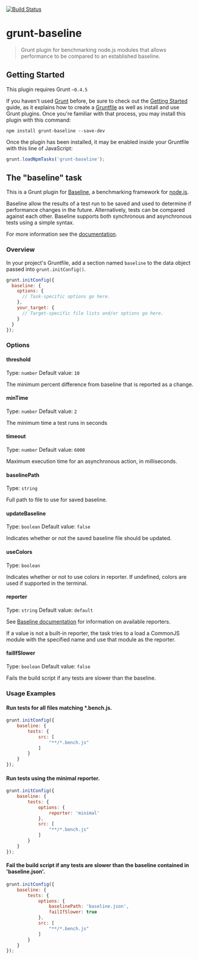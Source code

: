 [![Build Status](https://travis-ci.org/artifacthealth/grunt-baseline.svg?branch=master)](https://travis-ci.org/artifacthealth/grunt-baseline)

# grunt-baseline

> Grunt plugin for benchmarking node.js modules that allows performance to be compared to an established baseline.

## Getting Started
This plugin requires Grunt `~0.4.5`

If you haven't used [Grunt](http://gruntjs.com/) before, be sure to check out the [Getting Started](http://gruntjs.com/getting-started) guide, as it explains how to create a [Gruntfile](http://gruntjs.com/sample-gruntfile) as well as install and use Grunt plugins. Once you're familiar with that process, you may install this plugin with this command:

```shell
npm install grunt-baseline --save-dev
```

Once the plugin has been installed, it may be enabled inside your Gruntfile with this line of JavaScript:

```js
grunt.loadNpmTasks('grunt-baseline');
```

## The "baseline" task

This is a Grunt plugin for [Baseline](https://github.com/artifacthealth/baseline), a benchmarking framework
for [node.js](http://nodejs.org/).

Baseline allow the results of a test run to be saved and used to determine if performance changes in the future.
Alternatively, tests can be compared against each other. Baseline supports both synchronous and asynchronous
tests using a simple syntax.

For more information see the [documentation](https://github.com/artifacthealth/baseline).

### Overview
In your project's Gruntfile, add a section named `baseline` to the data object passed into `grunt.initConfig()`.

```js
grunt.initConfig({
  baseline: {
    options: {
      // Task-specific options go here.
    },
    your_target: {
      // Target-specific file lists and/or options go here.
    }
  }
});
```

### Options

#### threshold
Type: `number`
Default value: `10`

The minimum percent difference from baseline that is reported as a change.

#### minTime
Type: `number`
Default value: `2`

The minimum time a test runs in seconds

#### timeout
Type: `number`
Default value: `6000`

Maximum execution time for an asynchronous action, in milliseconds.

#### baselinePath
Type: `string`

Full path to file to use for saved baseline.

#### updateBaseline
Type: `boolean`
Default value: `false`

Indicates whether or not the saved baseline file should be updated.

#### useColors
Type: `boolean`

Indicates whether or not to use colors in reporter. If undefined, colors are used if supported in the terminal.

#### reporter
Type: `string`
Default value: `default`

See [Baseline documentation](https://github.com/artifacthealth/baseline) for information on available reporters.

If a value is not a built-in reporter, the task tries to a load a CommonJS module with the specified name and use that
module as the reporter.

#### failIfSlower
Type: `boolean`
Default value: `false`

Fails the build script if any tests are slower than the baseline.


### Usage Examples

#### Run tests for all files matching *.bench.js.

```js
grunt.initConfig({
    baseline: {
        tests: {
            src: [
                "**/*.bench.js"
            ]
        }
    }
});
```

#### Run tests using the minimal reporter.

```js
grunt.initConfig({
    baseline: {
        tests: {
            options: {
                reporter: 'minimal'
            },
            src: [
                "**/*.bench.js"
            ]
        }
    }
});
```

#### Fail the build script if any tests are slower than the baseline contained in 'baseline.json'.

```js
grunt.initConfig({
    baseline: {
        tests: {
            options: {
                baselinePath: 'baseline.json',
                failIfSlower: true
            },
            src: [
                "**/*.bench.js"
            ]
        }
    }
});
```



